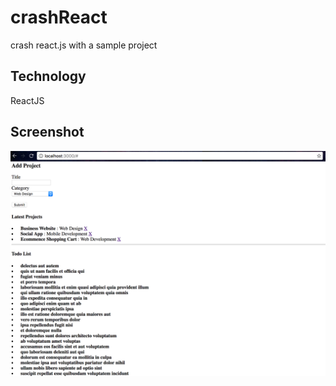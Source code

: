 # crashReact
crash react.js with a sample project
## Technology
ReactJS
## Screenshot
![alt tag](https://raw.githubusercontent.com/xinyzhang9/crashReact/master/screen.png)
